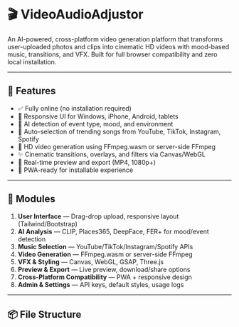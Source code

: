 # 🎬 VideoAudioAdjustor

An AI-powered, cross-platform video generation platform that transforms user-uploaded photos and clips into cinematic HD videos with mood-based music, transitions, and VFX. Built for full browser compatibility and zero local installation.

---

## 🚀 Features

- ✅ Fully online (no installation required)
- 📱 Responsive UI for Windows, iPhone, Android, tablets
- 🧠 AI detection of event type, mood, and environment
- 🎵 Auto-selection of trending songs from YouTube, TikTok, Instagram, Spotify
- 🎥 HD video generation using FFmpeg.wasm or server-side FFmpeg
- ✨ Cinematic transitions, overlays, and filters via Canvas/WebGL
- 🔄 Real-time preview and export (MP4, 1080p+)
- 🔐 PWA-ready for installable experience

---

## 🧩 Modules

1. **User Interface** — Drag-drop upload, responsive layout (Tailwind/Bootstrap)
2. **AI Analysis** — CLIP, Places365, DeepFace, FER+ for mood/event detection
3. **Music Selection** — YouTube/TikTok/Instagram/Spotify APIs
4. **Video Generation** — FFmpeg.wasm or server-side FFmpeg
5. **VFX & Styling** — Canvas, WebGL, GSAP, Three.js
6. **Preview & Export** — Live preview, download/share options
7. **Cross-Platform Compatibility** — PWA + responsive design
8. **Admin & Settings** — API keys, default styles, usage logs

---

## 📦 File Structure
